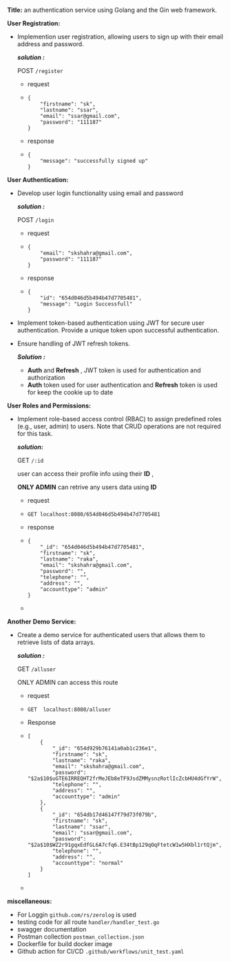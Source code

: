 **Title:**  an authentication service using Golang and the Gin web framework.

**User Registration:**

- Implemention user registration, allowing users to sign up with their email address and password.

  ***solution :***

  POST  `/register`

  - request

  - ```
    {
        "firstname": "sk",
        "lastname": "ssar",
        "email": "ssar@gmail.com",
        "password": "111187"
    }
    ```

  - response

  - ```
    {
        "message": "successfully signed up"
    }
    ```

**User Authentication:**

- Develop user login functionality using email and password

  ***solution :***

  POST `/login`

  - request

  - ```
    {
        "email": "skshahra@gmail.com",
        "password": "111187"
    }
    ```

  - response

  - ```
    {
        "id": "654d046d5b494b47d7705481",
        "message": "Login Successfull"
    }
    ```

- Implement token-based authentication using JWT for secure user authentication. Provide a unique token upon successful authentication.

- Ensure handling of JWT refresh tokens.

  ***Solution :***

  - **Auth** and **Refresh**  ,  JWT  token is used for  authentication and authorization
  - **Auth** token used for  user authentication and **Refresh** token is used for keep the cookie up to date

**User Roles and Permissions:**

- Implement role-based access control (RBAC) to assign predefined roles (e.g., user, admin) to users. Note that CRUD operations are not required for this task.

  ***solution:***

  GET `/:id`

  user can access their profile info using their **ID** ,

  **ONLY ADMIN**  can retrive any users data using **ID**

  - request

  - ```
    GET localhost:8080/654d046d5b494b47d7705481
    ```

  - response

  - ```
    {
        "_id": "654d046d5b494b47d7705481",
        "firstname": "sk",
        "lastname": "raka",
        "email": "skshahra@gmail.com",
        "password": "",
        "telephone": "",
        "address": "",
        "accounttype": "admin"
    }
    ```

  -

**Another** **Demo Service:**

- Create a demo service for authenticated users that allows them to retrieve lists of data arrays.

  ***solution :***

  GET `/alluser`

  ONLY ADMIN can access this route

  - request

  - ```
    GET  localhost:8080/alluser
    ```

  - Response

  - ```
    [
        {
            "_id": "654d929b76141a0ab1c236e1",
            "firstname": "sk",
            "lastname": "raka",
            "email": "skshahra@gmail.com",
            "password": "$2a$10$uGTE6IRREQHT2frMeJEb8eTF9JsdZMMysnzRotlIcZcbHU4dGfYrW",
            "telephone": "",
            "address": "",
            "accounttype": "admin"
        },
        {
            "_id": "654db17d46147f79d73f079b",
            "firstname": "sk",
            "lastname": "ssar",
            "email": "ssar@gmail.com",
            "password": "$2a$10$WZ2r91gqxEdfGL6A7cfq6.E34tBp129qOqFtetcW1w5HXbl1rtQjm",
            "telephone": "",
            "address": "",
            "accounttype": "normal"
        }
    ]
    ```

  -

**miscellaneous:**

- For Loggin   `github.com/rs/zerolog`   is used
- testing code for all route  `handler/handler_test.go`
- swagger documentation
- Postman collection  `postman_collection.json`
- Dockerfile for build docker image
- Github action for CI/CD `.github/workflows/unit_test.yaml`
